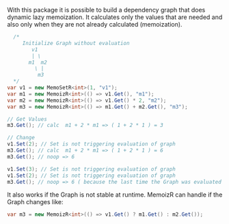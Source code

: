 With this package it is possible to build a dependency graph that does dynamic lazy memoization. 
It calculates only the values that are needed and also only when they are not already calculated (memoization).

```cs
  /*
     Initialize Graph without evaluation
        v1
        | \ 
       m1  m2
         \ |
          m3
  */
var v1 = new MemoSetR<int>(1, "v1");
var m1 = new MemoizR<int>(() => v1.Get(), "m1");
var m2 = new MemoizR<int>(() => v1.Get() * 2, "m2");
var m3 = new MemoizR<int>(() => m1.Get() + m2.Get(), "m3");

// Get Values
m3.Get(); // calc  m1 + 2 * m1 => ( 1 + 2 * 1 ) = 3

// Change
v1.Set(2); // Set is not triggering evaluation of graph
m3.Get(); // calc  m1 + 2 * m1 => ( 1 + 2 * 1 ) = 6
m3.Get(); // noop => 6

v1.Set(3); // Set is not triggering evaluation of graph
v1.Set(2); // Set is not triggering evaluation of graph
m3.Get(); // noop => 6 ( because the last time the Graph was evaluated v1 was already 2 )
```

It also works if the Graph is not stable at runtime. MemoizR can handle if the Graph changes like:
```cs
var m3 = new MemoizR<int>(() => v1.Get() ? m1.Get() : m2.Get());
```